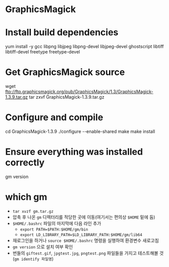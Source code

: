 # GraphicsMagick

# Install build dependencies
yum install -y gcc libpng libjpeg libpng-devel libjpeg-devel ghostscript libtiff libtiff-devel freetype freetype-devel

# Get GraphicsMagick source
wget ftp://ftp.graphicsmagick.org/pub/GraphicsMagick/1.3/GraphicsMagick-1.3.9.tar.gz
tar zxvf GraphicsMagick-1.3.9.tar.gz

# Configure and compile
cd GraphicsMagick-1.3.9
./configure --enable-shared
make
make install

# Ensure everything was installed correctly
gm version

# which gm

- `tar xvzf gm.tar.gz`
- 압축 후 나온 `gm` 디렉터리를 적당한 곳에 이동(여기서는 편의상 `$HOME` 밑에 둠)
- `$HOME/.bashrc` 파일의 마지막에 다음 라인 추가
    - `export PATH=$PATH:$HOME/gm/bin`
    - `export LD_LIBRARY_PATH=$LD_LIBRARY_PATH:$HOME/gm/lib64`
- 재로그인을 하거나 `source $HOME/.bashrc` 명령을 실행하여 환경변수 새로고침
- `gm version` 으로 설치 여부 확인
- 번들의 `giftest.gif`, `jpgtest.jpg`, `pngtest.png` 파일들을 가지고 테스트해볼 것(`gm identify 파일명`)



